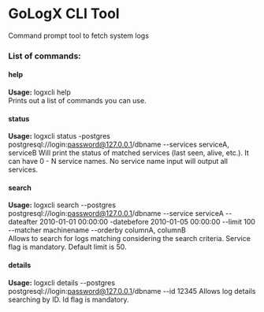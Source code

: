 # GoLogX CLI Tool
Command prompt tool to fetch system logs 

### List of commands:
#### help  
**Usage:** logxcli help  
Prints out a list of commands you can use.  

#### status  
**Usage:** logxcli status -postgres postgresql://login:password@127.0.0.1/dbname --services serviceA, serviceB
Will print the status of matched services (last seen, alive, etc.).
It can have 0 - N service names. No service name input will output all services.

#### search  
**Usage:** logxcli search --postgres postgresql://login:password@127.0.0.1/dbname --service serviceA --dateafter 2010-01-01 00:00:00 -datebefore 2010-01-05 00:00:00 --limit 100 --matcher machinename --orderby columnA, columnB  
Allows to search for logs matching considering the search criteria. Service flag is mandatory. Default limit is 50.

#### details  
**Usage:** logxcli details --postgres postgresql://login:password@127.0.0.1/dbname --id 12345
Allows log details searching by ID. Id flag is mandatory.